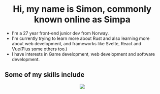 # <div align="center">Hi, my name is Simon, commonly known online as Simpa</div>

* I'm a 27 year front-end junior dev from Norway.
* I'm currently trying to learn more about Rust and also learning more about web development, and frameworks like Svelte, React and Vue(Plus some others too.)
* I have interests in Game development, web development and software development.

## Some of my skills include

<table align="center"><tr>
  <p align="center">
    <a href="https://skillicons.dev">
      <img src="https://skillicons.dev/icons?i=bootstrap,css,arch,astro,rust,discord,bots,git,html,js,react,svelte,neovim"
    </a>
  </p>
</tr></table>
